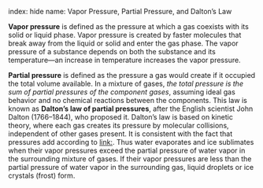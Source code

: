 index: hide
name: Vapor Pressure, Partial Pressure, and Dalton’s Law

 **Vapor pressure** is defined as the pressure at which a gas coexists with its solid or liquid phase. Vapor pressure is created by faster molecules that break away from the liquid or solid and enter the gas phase. The vapor pressure of a substance depends on both the substance and its temperature—an increase in temperature increases the vapor pressure.

 **Partial pressure** is defined as the pressure a gas would create if it occupied the total volume available. In a mixture of gases,  *the total pressure is the sum of partial pressures of the component gases*, assuming ideal gas behavior and no chemical reactions between the components. This law is known as  **Dalton’s law of partial pressures**, after the English scientist John Dalton (1766–1844), who proposed it. Dalton’s law is based on kinetic theory, where each gas creates its pressure by molecular collisions, independent of other gases present. It is consistent with the fact that pressures add according to <link:>. Thus water evaporates and ice sublimates when their vapor pressures exceed the partial pressure of water vapor in the surrounding mixture of gases. If their vapor pressures are less than the partial pressure of water vapor in the surrounding gas, liquid droplets or ice crystals (frost) form. 
